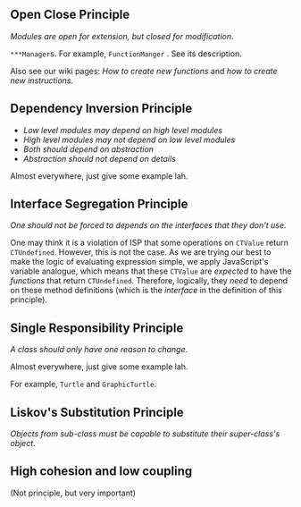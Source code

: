 ## Open Close Principle

_Modules are open for extension, but closed for modification_. 

`***Manager`s. For example, `FunctionManger` . See its description.

Also see our wiki pages: _How to create new functions_ and _how to create new instructions_.


## Dependency Inversion Principle

- _Low level modules may depend on high level modules_
- _High level modules may not depend on low level modules_
- _Both should depend on abstraction_
- _Abstraction should not depend on details_

Almost everywhere, just give some example lah.

## Interface Segregation Principle

_One should not be forced to depends on the interfaces that they don't use_. 

One may think it is a violation of ISP that some operations on `CTValue` return `CTUndefined`. However, this is not the case. As we are trying our best to make the logic of evaluating expression simple, we apply JavaScript's variable analogue, which means that these `CTValue` are _expected_ to have the _functions_ that return `CTUndefined`. Therefore, logically, they _need_ to depend on these method definitions (which is the _interface_ in the definition of this principle).

## Single Responsibility Principle

_A class should only have one reason to change_. 

Almost everywhere, just give some example lah.

For example, `Turtle` and `GraphicTurtle`.

## Liskov's Substitution Principle

_Objects from sub-class must be capable to substitute their super-class's object_. 

   
## High cohesion and low coupling 

(Not principle, but very important)

